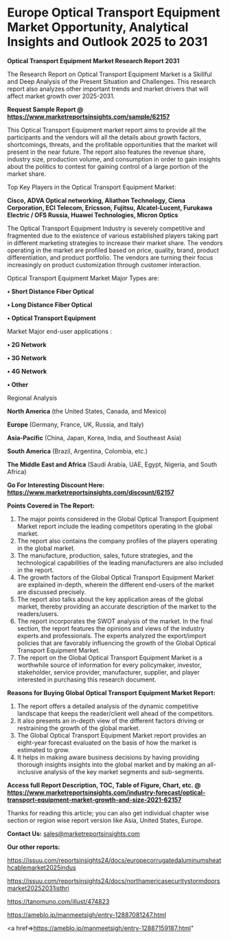 # Europe Optical Transport Equipment Market Opportunity, Analytical Insights and Outlook 2025 to 2031

<strong>Optical Transport Equipment Market Research Report 2031</strong>

The Research Report on Optical Transport Equipment Market is a Skillful and Deep Analysis of the Present Situation and Challenges. This research report also analyzes other important trends and market drivers that will affect market growth over 2025-2031.

<strong>Request Sample Report @ <a href=https://www.marketreportsinsights.com/sample/62157>https://www.marketreportsinsights.com/sample/62157</a></strong>

This Optical Transport Equipment market report aims to provide all the participants and the vendors will all the details about growth factors, shortcomings, threats, and the profitable opportunities that the market will present in the near future. The report also features the revenue share, industry size, production volume, and consumption in order to gain insights about the politics to contest for gaining control of a large portion of the market share.

Top Key Players in the Optical Transport Equipment Market:

<strong>Cisco, ADVA Optical networking, Aliathon Technology, Ciena Corporation, ECI Telecom, Ericsson, Fujitsu, Alcatel-Lucent, Furukawa Electric / OFS Russia, Huawei Technologies, Micron Optics</strong>

The Optical Transport Equipment Industry is severely competitive and fragmented due to the existence of various established players taking part in different marketing strategies to increase their market share. The vendors operating in the market are profiled based on price, quality, brand, product differentiation, and product portfolio. The vendors are turning their focus increasingly on product customization through customer interaction.

Optical Transport Equipment Market Major Types are:

<strong>• Short Distance Fiber Optical

• Long Distance Fiber Optical

• Optical Transport Equipment</strong>

Market Major end-user applications :

<strong>• 2G Network

• 3G Network

• 4G Network

• Other</strong>

Regional Analysis

</u><strong><b>North America</b></strong> (the United States, Canada, and Mexico)

<strong><b>Europe </b></strong>(Germany, France, UK, Russia, and Italy)

<strong><b>Asia-Pacific</b></strong> (China, Japan, Korea, India, and Southeast Asia)

<strong><b>South America</b></strong> (Brazil, Argentina, Colombia, etc.)

<strong><b>The Middle East and Africa</b></strong> (Saudi Arabia, UAE, Egypt, Nigeria, and South Africa)

<strong>Go For Interesting Discount Here: <a href=https://www.marketreportsinsights.com/discount/62157>https://www.marketreportsinsights.com/discount/62157</a></strong>

<strong>Points Covered in The Report:</strong>
<ol>
  <li>The major points considered in the Global Optical Transport Equipment Market report include the leading competitors operating in the global market.</li>
  <li>The report also contains the company profiles of the players operating in the global market.</li>
  <li>The manufacture, production, sales, future strategies, and the technological capabilities of the leading manufacturers are also included in the report.</li>
  <li>The growth factors of the Global Optical Transport Equipment Market are explained in-depth, wherein the different end-users of the market are discussed precisely.</li>
  <li>The report also talks about the key application areas of the global market, thereby providing an accurate description of the market to the readers/users.</li>
  <li>The report incorporates the SWOT analysis of the market. In the final section, the report features the opinions and views of the industry experts and professionals. The experts analyzed the export/import policies that are favorably influencing the growth of the Global Optical Transport Equipment Market.</li>
  <li>The report on the Global Optical Transport Equipment Market is a worthwhile source of information for every policymaker, investor, stakeholder, service provider, manufacturer, supplier, and player interested in purchasing this research document.</li>
</ol>
<strong>Reasons for Buying Global Optical Transport Equipment Market Report:</strong>

<ol>
  <li>The report offers a detailed analysis of the dynamic competitive landscape that keeps the reader/client well ahead of the competitors.</li>
  <li>It also presents an in-depth view of the different factors driving or restraining the growth of the global market.</li>
  <li>The Global Optical Transport Equipment Market report provides an eight-year forecast evaluated on the basis of how the market is estimated to grow.</li>
  <li>It helps in making aware business decisions by having providing thorough insights insights into the global market and by making an all-inclusive analysis of the key market segments and sub-segments.</li>
</ol>
<strong>Access full Report Description, TOC, Table of Figure, Chart, etc. @ <a href=https://www.marketreportsinsights.com/industry-forecast/optical-transport-equipment-market-growth-and-size-2021-62157>https://www.marketreportsinsights.com/industry-forecast/optical-transport-equipment-market-growth-and-size-2021-62157</a></strong>


Thanks for reading this article; you can also get individual chapter wise section or region wise report version like Asia, United States, Europe.

<strong>Contact Us:</strong>
sales@marketreportsinsights.com

<strong>Our other reports:</strong>

<a href=https://issuu.com/reportsinsights24/docs/europecorrugatedaluminumsheathcablemarket2025indus>https://issuu.com/reportsinsights24/docs/europecorrugatedaluminumsheathcablemarket2025indus</a>

<a href=https://issuu.com/reportsinsights24/docs/northamericasecuritystormdoorsmarket20252031isthri>https://issuu.com/reportsinsights24/docs/northamericasecuritystormdoorsmarket20252031isthri</a>

<a href=https://tanomuno.com/illust/474823>https://tanomuno.com/illust/474823</a>

<a href=https://ameblo.jp/manmeetsigh/entry-12887081247.html>https://ameblo.jp/manmeetsigh/entry-12887081247.html</a>

<a href=>https://ameblo.jp/manmeetsigh/entry-12887159187.html</a>"
